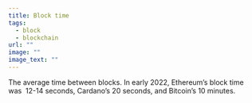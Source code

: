 ```yaml
---
title: Block time
tags:
  - block
  - blockchain
url: ""
image: ""
image_text: ""
---
```


The average time between blocks. In early 2022, Ethereum’s block time was  12-14 seconds, Cardano’s 20 seconds, and Bitcoin’s 10 minutes.
